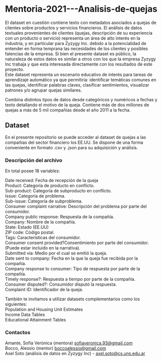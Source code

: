 # **Mentoria-2021---Analisis-de-quejas**

El dataset en cuestión contiene texto con metadatos asociados a quejas de clientes sobre productos y servicios financieros. El análisis de datos textuales provenientes de clientes (quejas, descripción de su experiencia con un producto o servicio) representa un área de alto interés en la industria, y en particular para Zyzygy Inc. debido a la potencialidad de entender en forma temprana las necesidades de los clientes y posibles falencias de la empresa. Si bien el presente dataset es público, la naturaleza de estos datos es similar a otros con los que la empresa Zyzygy Inc trabaja y que esta interesada directamente con los resultados de este proyecto. <br />
Este dataset representa un escenario educativo de interés para tareas de aprendizaje automático ya que permitiría: identificar temáticas comunes en las quejas, identificar palabras claves, clasificar sentimientos, visualizar patrones y/o agrupar quejas similares. <br />

Combina distintos tipos de datos desde categóricos y numéricos a fechas y texto detallando el motivo de la queja. Contiene más de dos millones de quejas a más de 5 mil compañías desde el año 2011 a la fecha. 

## **Dataset**
En el presente repositorio se puede acceder al dataset de quejas a las compañias del sector financiero los EE.UU. Se dispone de una forma conveniente en formato .csv y .json para su adquisición y análisis.

### **Descripción del archivo**
En total posee 18 variables: <br />

Date received: Fecha de recepción de la queja <br />
Product: Categoría de producto en conflicto.  <br />
Sub-product: Categoría de subproducto en conflicto.  <br />
Issue: Categoría de problema. <br />
Sub-issue:  Categoría de subproblema. <br />
Consumer complaint narrative: Descripción del problema por parte del consumidor. <br />
Company public response: Respuesta de la compañía. <br />
Company: Nombre de la compañía. <br />
State: Estado (EE.UU) <br />
ZIP code: Código postal. <br />
Tags: Características del consumidor. <br />
Consumer consent provided?Consentimiento por parte del consumidor. (Puede estar incluido en la narrativa). <br />
Submitted via: Medio por el cual se emitió la queja. <br />
Date sent to company: Fecha en la que la queja fue recibida por la compañía. <br />
Company response to consumer: Tipo de respuesta por parte de la compañía. <br />
Timely response?: Respuesta a tiempo por parte de la compañía. <br />
Consumer disputed?: Consumidor disputó la respuesta. <br />
Complaint ID: Identificador de la queja. <br />

También te invitamos a utilizar datasets complementarios como los siguientes: <br />
Population and Housing Unit Estimates <br />
Income Data Tables <br />
Educational Attainment Tables <br />


### **Contactos**
Amante, Sofía Verónica (mentora) sofiaveronica.93@gmail.com <br />
Bocco, Alessio (mentor) boccoalessio@gmail.com <br />
Axel Soto (análisis de datos en Zyzygy Inc) - axel.soto@cs.uns.edu.ar <br />
